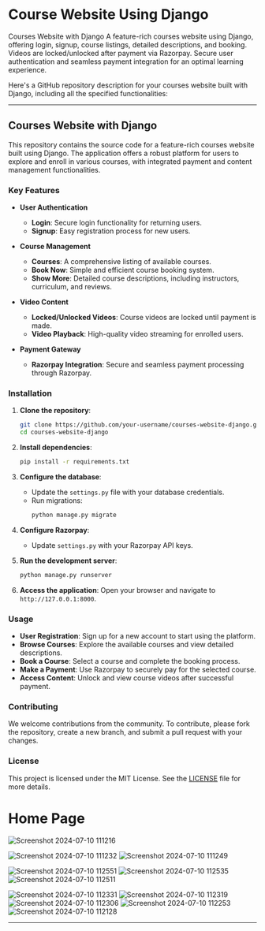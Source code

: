 # Course Website Using Django
Courses Website with Django A feature-rich courses website using Django, offering login, signup, course listings, detailed descriptions, and booking. Videos are locked/unlocked after payment via Razorpay. Secure user authentication and seamless payment integration for an optimal learning experience.

Here's a GitHub repository description for your courses website built with Django, including all the specified functionalities:

---

## Courses Website with Django

This repository contains the source code for a feature-rich courses website built using Django. The application offers a robust platform for users to explore and enroll in various courses, with integrated payment and content management functionalities.

### Key Features

- **User Authentication**
  - **Login**: Secure login functionality for returning users.
  - **Signup**: Easy registration process for new users.

- **Course Management**
  - **Courses**: A comprehensive listing of available courses.
  - **Book Now**: Simple and efficient course booking system.
  - **Show More**: Detailed course descriptions, including instructors, curriculum, and reviews.

- **Video Content**
  - **Locked/Unlocked Videos**: Course videos are locked until payment is made.
  - **Video Playback**: High-quality video streaming for enrolled users.

- **Payment Gateway**
  - **Razorpay Integration**: Secure and seamless payment processing through Razorpay.

### Installation

1. **Clone the repository**:
   ```bash
   git clone https://github.com/your-username/courses-website-django.git
   cd courses-website-django
   ```

2. **Install dependencies**:
   ```bash
   pip install -r requirements.txt
   ```

3. **Configure the database**:
   - Update the `settings.py` file with your database credentials.
   - Run migrations:
     ```bash
     python manage.py migrate
     ```

4. **Configure Razorpay**:
   - Update `settings.py` with your Razorpay API keys.

5. **Run the development server**:
   ```bash
   python manage.py runserver
   ```

6. **Access the application**:
   Open your browser and navigate to `http://127.0.0.1:8000`.

### Usage

- **User Registration**: Sign up for a new account to start using the platform.
- **Browse Courses**: Explore the available courses and view detailed descriptions.
- **Book a Course**: Select a course and complete the booking process.
- **Make a Payment**: Use Razorpay to securely pay for the selected course.
- **Access Content**: Unlock and view course videos after successful payment.

### Contributing

We welcome contributions from the community. To contribute, please fork the repository, create a new branch, and submit a pull request with your changes.

### License

This project is licensed under the MIT License. See the [LICENSE](LICENSE) file for more details.

# Home Page
![Screenshot 2024-07-10 111216](https://github.com/iamtonyjohn/coursewebsite/assets/138686875/cb793c0a-3451-442a-9545-088c587a04ad)

![Screenshot 2024-07-10 111232](https://github.com/iamtonyjohn/coursewebsite/assets/138686875/25a77da5-cd09-480f-8ffb-45fddb9c5f28)
![Screenshot 2024-07-10 111249](https://github.com/iamtonyjohn/coursewebsite/assets/138686875/a1892d05-0ca7-43d5-9060-1f6370864ec6)


![Screenshot 2024-07-10 112551](https://github.com/iamtonyjohn/coursewebsite/assets/138686875/c16ef1e1-8a27-4332-9cae-227e12697401)
![Screenshot 2024-07-10 112535](https://github.com/iamtonyjohn/coursewebsite/assets/138686875/12052969-7f92-46a8-9cdc-19701804e386)
![Screenshot 2024-07-10 112511](https://github.com/iamtonyjohn/coursewebsite/assets/138686875/ad42a625-0eb9-4aca-b36d-c2a71cd51bc7)


![Screenshot 2024-07-10 112331](https://github.com/iamtonyjohn/coursewebsite/assets/138686875/9ef50594-3df8-4cf5-9819-147ff9fa2969)
![Screenshot 2024-07-10 112319](https://github.com/iamtonyjohn/coursewebsite/assets/138686875/d6671ca3-e2d6-4423-9136-5fe3a9151d7b)
![Screenshot 2024-07-10 112306](https://github.com/iamtonyjohn/coursewebsite/assets/138686875/99620268-fe55-4d7e-a341-0006c99d9c7f)
![Screenshot 2024-07-10 112253](https://github.com/iamtonyjohn/coursewebsite/assets/138686875/a4b337df-6224-4d9a-9b33-c466c25956f5)
![Screenshot 2024-07-10 112128](https://github.com/iamtonyjohn/coursewebsite/assets/138686875/eab850f0-339f-487a-81c5-e8cba78970e0)





---
